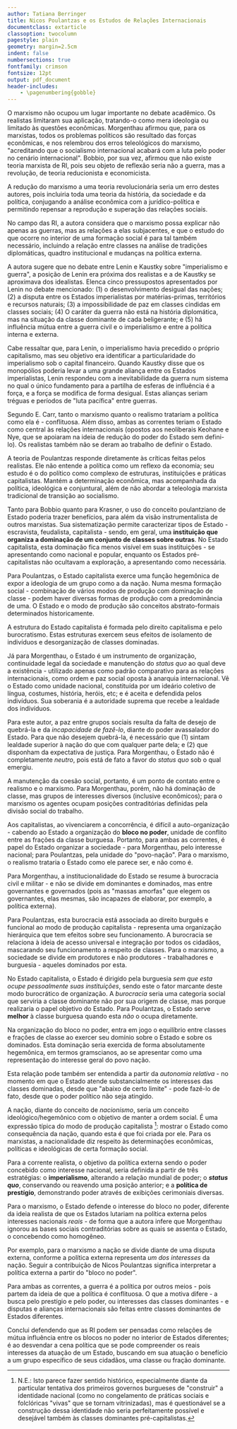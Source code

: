 ```yaml
---
author: Tatiana Berringer
title: Nicos Poulantzas e os Estudos de Relações Internacionais
documentclass: extarticle
classoption: twocolumn
pagestyle: plain
geometry: margin=2.5cm
indent: false
numbersections: true
fontfamily: crimson
fontsize: 12pt
output: pdf_document
header-includes:
	- \pagenumbering{gobble}
---
```

O marxismo não ocupou um lugar importante no debate acadêmico. Os realistas limitaram sua aplicação, tratando-o como mera ideologia ou limitado às questões econômicas. Morgenthau afirmou que, para os marxistas, todos os problemas políticos são resultado das forças econômicas, e nos relembrou dos erros teleológicos do marxismo, "acreditando que o socialismo internacional acabará com a luta pelo poder no cenário internacional". Bobbio, por sua vez, afirmou que não existe teoria marxista de RI, pois seu objeto de reflexão seria não a guerra, mas a revolução, de teoria reducionista e economicista.

A redução do marxismo a uma teoria revolucionária seria um erro destes autores, pois incluiria toda uma teoria da história, da sociedade e da política, conjugando a análise econômica com a jurídico-política e permitindo repensar a reprodução e superação das relações sociais.

No campo das RI, a autora considera que o marxismo possa explicar não apenas as guerras, mas as relações a elas subjacentes, e que o estudo do que ocorre no interior de uma formação social é para tal também necessário, incluindo a relação entre classes na análise de tradições diplomáticas, quadtro institucional e mudanças na política externa.

A autora sugere que no debate entre Lenin e Kaustky sobre "imperialismo e guerra", a posição de Lenin era próxima dos realistas e a de Kaustky se aproximava dos idealistas. Elenca cinco pressupostos apresentados por Lenin no debate mencionado: (1) o desenvolvimento desigual das nações; (2) a disputa entre os Estados imperialistas por matérias-primas, territórios e recursos naturais; (3) a impossibilidade de paz em classes cindidas em classes sociais; (4) O caráter da guerra não está na história diplomática, mas na situação da classe dominante de cada beligerante; e (5) há influência mútua entre a guerra civil e o imperialismo e entre a política interna e externa.

Cabe ressaltar que, para Lenin, o imperialismo havia precedido o próprio capitalismo, mas seu objetivo era identificar a particularidade do imperialismo sob o capital financeiro. Quando Kaustky disse que os monopólios poderia levar a uma grande aliança entre os Estados imperialistas, Lenin respondeu com a inevitabilidade da guerra num sistema no qual o único fundamento para a partilha de esferas de influência é a força, e a força se modifica de forma desigual. Estas alianças seriam tréguas e períodos de "luta pacífica" entre guerras. 

Segundo E. Carr, tanto o marxismo quanto o realismo tratariam a política como ela é - conflituosa. Além disso, ambas as correntes teriam o Estado como central às relações internacionais (opostos aos neoliberais Keohane e Nye, que se apoiaram na ideia de redução do poder do Estado sem defini-lo). Os realistas também não se deram ao trabalho de definir o Estado.

A teoria de Poulantzas responde diretamente às críticas feitas pelos realistas. Ele não entende a política como um reflexo da economia; seu estudo é o do político como complexo de estruturas, instituições e práticas capitalistas. Mantém a determinação econômica, mas acompanhada da política, ideológica e conjuntural, além de não abordar a teleologia marxista tradicional de transição ao socialismo.

Tanto para Bobbio quanto para Krasner, o uso do conceito poulantziano de Estado poderia trazer benefícios, para além da visão instrumentalista de outros marxistas. Sua sistematização permite caracterizar tipos de Estado - escravista, feudalista, capitalista - sendo, em geral, uma **instituição que organiza a dominação de um conjunto de classes sobre outras**. No Estado capitalista, esta dominação fica menos visível em suas instituições - se apresentando como nacional e popular, enquanto os Estados pré-capitalistas não ocultavam a exploração, a apresentando como necessária.

Para Poulantzas, o Estado capitalista exerce uma função hegemônica de expor a ideologia de um grupo como a da nação. Numa mesma formação social - combinação de vários modos de produção com dominação de classe - podem haver diversas formas de produção com a predominância de uma. O Estado e o modo de produção são conceitos abstrato-formais determinados historicamente.

A estrutura do Estado capitalista é formada pelo direito capitalisma e pelo burocratismo. Estas estruturas exercem seus efeitos de isolamento de indivíduos e desorganização de classes dominadas.

Já para Morgenthau, o Estado é um instrumento de organização, continuidade legal da sociedade e manutenção do *status quo* ao qual deve a existência - utilizado apenas como padrão comparativo para as relações internacionais, como ordem e paz social oposta à anarquia internacional. Vê o Estado como unidade nacional, constituída por um ideário coletivo de língua, costumes, história, heróis, etc; e é aceita e defendida pelos indivíduos. Sua soberania é a autoridade suprema que recebe a lealdade dos indivíduos.

Para este autor, a paz entre grupos sociais resulta da falta de desejo de quebrá-la e da *incapacidade de fazê-lo*, diante do poder avassalador do Estado. Para que não desejem quebrá-la, é necessário que (1) sintam lealdade superior à nação do que com qualquer parte dela; e (2) que disponham da expectativa de justiça. Para Morgenthau, o Estado não é completamente *neutro*, pois está de fato a favor do *status quo* sob o qual emergiu. 

A manutenção da coesão social, portanto, é um ponto de contato entre o realismo e o marxismo. Para Morgenthau, porém, não há dominação de classe, mas grupos de interesses diversos (inclusive econômicos); para o marxismo os agentes ocupam posições contraditórias definidas pela divisão social do trabalho.

Aos capitalistas, ao vivenciarem a concorrência, é difícil a auto-organização - cabendo ao Estado a organização do **bloco no poder**, unidade de conflito entre as frações da classe burguesa. Portanto, para ambas as correntes, é papel do Estado organizar a sociedade - para Morgenthau, pelo interesse nacional; para Poulantzas, pela unidade do "povo-nação". Para o marxismo, o realismo trataria o Estado como ele parece ser, e não como é.

Para Morgenthau, a institucionalidade do Estado se resume à burocracia civil e militar - e não se divide em dominantes e dominados, mas entre governantes e governados (pois as "massas amorfas" que elegem os governantes, elas mesmas, são incapazes de elaborar, por exemplo, a política externa).

Para Poulantzas, esta burocracia está associada ao direito burguês e funcional ao modo de produção capitalista - representa uma organização hierárquica que tem efeitos sobre seu funcionamento. A burocracia se relaciona à ideia de acesso universal e integração por todos os cidadãos, mascarando seu funcionamento a respeito de classes. Para o marxismo, a sociedade se divide em produtores e não produtores - trabalhadores e burguesia - aqueles dominados por esta.

No Estado capitalista, o Estado é dirigido pela burguesia *sem que esta ocupe pessoalmente suas instituições*, sendo este o fator marcante deste modo burocrático de organização. A *burocracia* seria uma categoria social que serviria a classe dominante não por sua origem de classe, mas porque realizaria o papel objetivo do Estado. Para Poulantzas, o Estado serve **melhor** à classe burguesa quando esta *não* o ocupa diretamente.

Na organização do bloco no poder, entra em jogo o equilíbrio entre classes e frações de classe ao exercer seu domínio sobre o Estado e sobre os dominados. Esta dominação seria exercida de forma absolutamente hegemônica, em termos gramscianos, ao se apresentar como uma representação do interesse geral do povo nação.

Esta relação pode também ser entendida a partir da *autonomia relativa* - no momento em que o Estado atende substancialmente os interesses das classes dominadas, desde que "abaixo de certo limite" - pode fazê-lo de fato, desde que o poder político não seja atingido.

A nação, diante do conceito de *nacionismo*, seria um conceito ideológico/hegemônico com o objetivo de manter a ordem social. É uma expressão típica do modo de produção capitalista [^2]: mostrar o Estado como consequência da nação, quando esta é que foi criada por ele. Para os marxistas, a nacionalidade diz respeito às determinações econômicas, políticas e ideológicas de certa formação social.

[^2]: N.E.: Isto parece fazer sentido histórico, especialmente diante da particular tentativa dos primeiros governos burgueses de "construir" a identidade nacional (como no congelamento de práticas sociais e folclóricas "vivas" que se tornam vitrinizadas), mas é questionável se a construção dessa identidade não seria perfeitamente possível e desejável também às classes dominantes pré-capitalistas. 

Para a corrente realista, o objetivo da política externa sendo o poder concebido como interesse nacional, seria definida a partir de três estratégias: o **imperialismo**, alterando a relação mundial de poder; o ***status quo***, conservando ou reavendo uma posição anterior; e a **política de prestígio**, demonstrando poder através de exibições cerimoniais diversas.

Para o marxismo, o Estado defende o interesse do bloco no poder, diferente da ideia realista de que os Estados lutariam na política externa pelos interesses nacionais *reais* - de forma que a autora infere que Morgenthau ignorou as bases sociais contraditórias sobre as quais se assenta o Estado, o concebendo como homogêneo.

Por exemplo, para o marxismo a nação se divide diante de uma disputa externa, conforme a política externa representa *um dos interesses* da nação. Seguir a contribuição de Nicos Poulantzas significa interpretar a política externa a partir do "bloco no poder".

Para ambas as correntes, a guerra é a política por outros meios - pois partem da ideia de que a política é conflituosa. O que a motiva difere - a busca pelo prestígio e pelo poder, ou interesses das classes dominantes - e disputas e alianças internacionais são feitas entre classes dominantes de Estados diferentes.

Conclui defendendo que as RI podem ser pensadas como relações de mútua influência entre os blocos no poder no interior de Estados diferentes; é ao desvendar a cena política que se pode compreender os reais interesses da atuação de um Estado, buscando em sua atuação o benefício a um grupo específico de seus cidadãos, uma classe ou fração dominante.